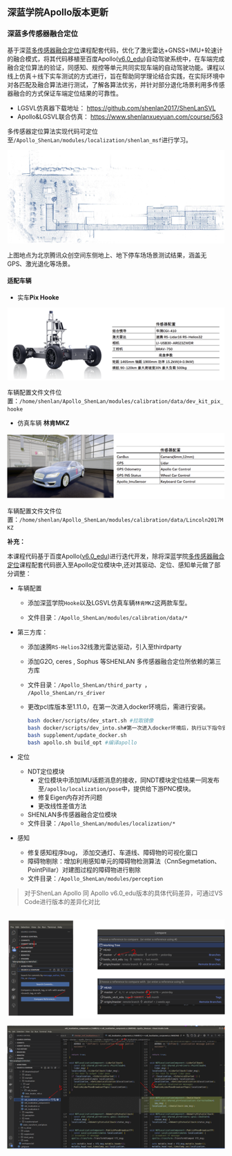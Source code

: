 ## 深蓝学院Apollo版本更新

### 深蓝多传感器融合定位

基于深蓝[多传感器融合定位](https://www.shenlanxueyuan.com/course/558)课程配套代码，优化了激光雷达+GNSS+IMU+轮速计的融合模式，将其代码移植至百度Apollo([v6.0_edu](https://github.com/ApolloAuto/apollo/tree/v6.0_edu))自动驾驶系统中，在车端完成融合定位算法的验证，同感知、规控等单元共同实现车端的自动驾驶功能。课程以线上仿真＋线下实车测试的方式进行，旨在帮助同学理论结合实践，在实际环境中对各匹配及融合算法进行测试，了解各算法优劣，并针对部分退化场景利用多传感器融合的方式保证车端定位结果的可靠性。

- LGSVL仿真器下载地址： https://github.com/shenlan2017/ShenLanSVL
- Apollo&LGSVL联合仿真： https://www.shenlanxueyuan.com/course/563

多传感器定位算法实现代码可定位至`/Apollo_ShenLan/modules/localization/shenlan_msf`进行学习。

![updated_version](README.assets/updated_version-16685633824401.jpg)

上图地点为北京腾讯众创空间东侧地上、地下停车场场景测试结果，涵盖无GPS、激光退化等场景。

#### 适配车辆

- 实车**Pix Hooke** 

![image-20221116120031182](README.assets/image-20221116120031182.png)

车辆配置文件文件位置：`/home/shenlan/Apollo_ShenLan/modules/calibration/data/dev_kit_pix_hooke`

- 仿真车辆 **林肯MKZ**

![image-20221116235730822](README.assets/image-20221116235730822.png)

车辆配置文件文件位置：`/home/shenlan/Apollo_ShenLan/modules/calibration/data/Lincoln2017MKZ`



**补充：**

本课程代码基于百度Apollo([v6.0_edu](https://github.com/ApolloAuto/apollo/tree/v6.0_edu))进行迭代开发，除将深蓝学院[多传感器融合定位](https://www.shenlanxueyuan.com/course/558)课程配套代码嵌入至Apollo定位模块中,还对其驱动、定位、感知单元做了部分调整：

- 车辆配置

  - 添加深蓝学院`Hooke`以及LGSVL仿真车辆`林肯MKZ`这两款车型。

  - 文件目录：`/Apollo_ShenLan/modules/calibration/data/*`

- 第三方库：

  - 添加速腾`RS-Helios`32线激光雷达驱动，引入至thirdparty

  - 添加G2O, ceres , Sophus 等SHENLAN 多传感器融合定位所依赖的第三方库

  - 文件目录：`/Apollo_ShenLan/third_party `，` /Apollo_ShenLan/rs_driver`

  - 更改pcl库版本至1.11.0，在第一次进入docker环境后，需进行安装。

    ```bash
    bash docker/scripts/dev_start.sh #拉取镜像
    bash docker/scripts/dev_into.sh#第一次进入docker环境后，执行以下指令安装相关库
    bash supplement/update_docker.sh
    bash apollo.sh build_opt #编译apollo
    ```
  
- 定位  

  - NDT定位模块
    - 定位模块中添加IMU话题消息的接收，同NDT模块定位结果一同发布至`/apollo/localization/pose`中，提供给下游PNC模块。
    - 修复Eigen内存对齐问题
    - 更改线性差值方法
  - SHENLAN多传感器融合定位模块
  - 文件目录：`/Apollo_ShenLan/modules/localization/*`

- 感知

  - 修复感知程序bug， 添加交通灯、车道线、障碍物的可视化窗口 
  - 障碍物剔除：增加利用感知单元的障碍物检测算法（CnnSegmetation、PointPillar）对建图过程的障碍物进行剔除
  - 文件目录：`/Apollo_ShenLan/modules/perception`


> 对于ShenLan Apollo 同 Apollo v6.0_edu版本的具体代码差异，可通过VS Code进行版本的差异化对比

​     ![image-20221116110829752](README.assets/image-20221116110829752.png)                                                      

![image-20221116110633259](README.assets/image-20221116110633259-16686133651261.png)

